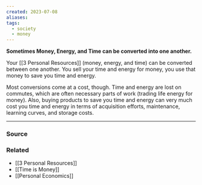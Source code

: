 ```yaml
---
created: 2023-07-08
aliases: 
tags:
  - society
  - money
---
```

**Sometimes Money, Energy, and Time can be converted into one another.**

Your [[3 Personal Resources]] (money, energy, and time) can be converted between one another. You sell your time and energy for money, you use that money to save you time and energy. 

Most conversions come at a cost, though. Time and energy are lost on commutes, which are often necessary parts of work (trading life energy for money). Also, buying products to save you time and energy can very much cost you time and energy in terms of acquisition efforts, maintenance, learning curves, and storage costs. 

****
### Source

### Related
- [[3 Personal Resources]] 
- [[Time is Money]] 
- [[Personal Economics]]